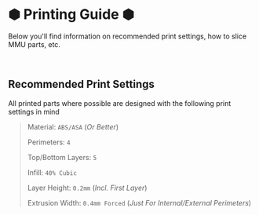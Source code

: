 # &#x2B22; Printing Guide &#x2B22; 

Below you'll find information on recommended print settings, how to slice MMU parts, etc.

<br>

## Recommended Print Settings
All printed parts where possible are designed with the following print settings in mind

> Material: `ABS/ASA` (_Or Better_)
>
> Perimeters: `4`
>
> Top/Bottom Layers: `5`
> 
> Infill: `40% Cubic`
> 
> Layer Height: `0.2mm` (_Incl. First Layer_)
> 
> Extrusion Width: `0.4mm Forced` (_Just For Internal/External Perimeters_)
